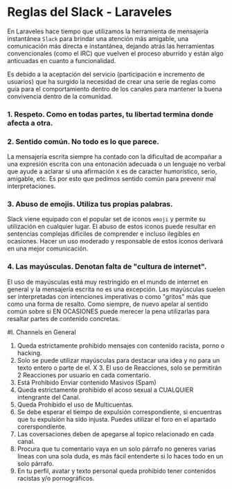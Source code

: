 # Reglas del Slack - Laraveles

En Laraveles hace tiempo que utilizamos la herramienta de mensajería instantánea `Slack` para brindar una atención más amigable, una comunicación más directa e instantánea, dejando atrás las herramientas convencionales (como el IRC) que vuelven el proceso aburrido y están algo anticuadas en cuanto a funcionalidad. 

Es debido a la aceptación del servicio (participación e incremento de usuarios) que ha surgido la necesidad de crear una serie de reglas como guía para el comportamiento dentro de los canales para mantener la buena convivencia dentro de la comunidad.

### 1. Respeto. Como en todas partes, tu libertad termina donde afecta a otra.

### 2. Sentido común. No todo es lo que parece.

La mensajería escrita siempre ha contado con la dificultad de acompañar a una expresión escrita con una entonación adecuada o un lenguaje no verbal que ayude a aclarar si una afirmación `X` es de caracter humorístico, serio, amigable, etc. Es por esto que pedimos sentido común para prevenir mal interpretaciones.

### 3. Abuso de emojis. Utiliza tus propias palabras.

Slack viene equipado con el popular set de iconos `emoji` y permite su utilización en cualquier lugar. El abuso de estos iconos puede resultar en sentencias complejas dificiles de comprender e incluso ilegibles en ocasiones. Hacer un uso moderado y responsable de estos iconos derivará en una mejor comunicación.

### 4. Las mayúsculas. Denotan falta de "cultura de internet".

El uso de mayúsculas está muy restringido en el mundo de internet en general y la mensajería escrita no es una excepción. Las mayúsculas suelen ser interpretadas con intenciones imperativas o como "gritos" más que como una forma de resalto. Como siempre, de nuevo apelar al sentido común sobre si EN OCASIONES puede merecer la pena utilizarlas para resaltar partes de contenido concretas.

#I. Channels en General
  1. Queda estrictamente prohibido mensajes con contenido racista, porno o hacking.
  2. Solo se puede utilizar mayúsculas para destacar una idea y no para un texto entero o parte de el.
  X 3. El uso de Reacciones, solo se permitirán 2 Reacciones por usuario en cada comentario.
  4. Está Prohibido Enviar contenido Masivos (Spam)
  5. Queda estrictamente prohibido el acoso sexual a CUALQUIER intengrante del Canal.
  6. Queda Prohibido el uso de Multicuentas.
  7. Se debe esperar el tiempo de expulsión correspondiente, si encuentras que tu expulsión ha sido injusta. Puedes utilizar el foro en el apartado corerspondiente.
  8. Las coversaciones deben de apegarse al topico relacionado en cada canal.
  9. Procura que tu comentario vaya en un solo párrafo no generes varias lineas con una sola duda, es más fácil entenderte si lo haces todo en un solo párrafo.
  10. En tu perfil, avatar y texto personal queda prohibido tener contenidos racistas y/o pornográficos.
